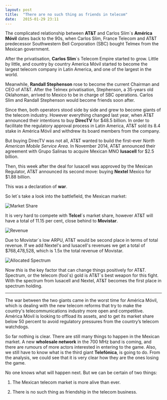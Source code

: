 ```yaml
---
layout: post
title:  "There are no such thing as friends in telecom"
date:   2015-01-29 23:11  
---
```


The complicated relationship between **AT&T** and Carlos Slim´s **América Móvil** dates back to the 90s, when Carlos Slim, France Telecom and AT&T predecessor Southwestern Bell Corporation (SBC) bought Telmex from the Mexican government.

After the privatisation, **Carlos Slim**´s Telecom Empire started to grow. Little by little, and country by country America Móvil started to become the largest telecom company in Latin America, and one of the largest in the world. 

Meanwhile, **Randall Stephenson** rose to become the current Chairman and CEO of AT&T. After the Telmex privatisation, Stephenson, a 35-years old Oklahoman, arrived to Mexico to be in charge of SBC operations. Carlos Slim and Randall Stephenson would become friends soon after.

Since then, both operators stood side by side and grew to become giants of the telecom industry. However everything changed last year, when AT&T announced their intentions to buy **DirecTV** for $48.5 billion. In order to facilitate the regulatory approval process in Latin America, AT&T sold its 8.4 stake in América Móvil and withdrew its board members from the company.

But buying DirecTV was not all, AT&T wanted to build the first-ever *North American Mobile Service Area.* In November 2014, AT&T announced their agreement with Grupo Salinas to acquire Mexican MNO **Iusacell** for $2.5 billion. 

Then, this week after the deal for Iusacell was approved by the Mexican Regulator, AT&T announced its second move: buying **Nextel** Mexico for $1.88 billion. 

This was a declaration of **war**.

So let´s take a look into the battlefield, the Mexican market:

![Market Share](http://i.imgur.com/5Xme7xN.png)

It is very hard to compete with **Telcel**´s market share, however AT&T will have a total of 11.15 per cent, close behind to **Movistar**.

![Revenue](http://i.imgur.com/Ien5XDZ.png)

Due to Movistar´s low ARPU, AT&T would be second place in terms of total revenue. If we add Nextel's and Iusacell's revenues we get a total of $768,478,528, which is 1.5x the total revenue of Movistar.

![Allocated Spectrum](http://i.imgur.com/30nj0GH.png)

Now *this* is the key factor that can change things positively for AT&T. Spectrum, or the telecom (fool´s) gold is AT&T´s best weapon for this fight. With the spectrum from Iusacell and Nextel, AT&T becomes the first place in spectrum holding. 

---

The war between the two giants came in the worst time for América Móvil, which is dealing with the new telecom reforms that try to make the country's telecommunications industry more open and competitive. América Móvil is looking to offload its assets, and to get its market share below 50 percent to avoid regulatory pressures from the country’s telecom watchdogs.

So far nothing is clear. There are still many things to happen in the Mexican market. A new **wholesale network** in the 700 MHz band is coming, and there are rumours of more actors interested in entering to the game. Also, we still have to know what is the third giant **Telefónica**, is going to do. From the analysis, we could see that it is very clear how they are the ones losing the game.

No one knows what will happen next. But we can be certain of two things:

1. The Mexican telecom market is more alive than ever. 

2. There is no such thing as friendship in the telecom business.

